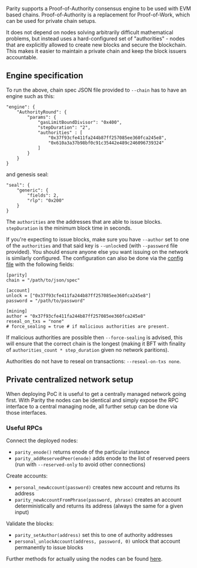 Parity supports a Proof-of-Authority consensus engine to be used with EVM based chains. Proof-of-Authority is a replacement for Proof-of-Work, which can be used for private chain setups.

It does not depend on nodes solving arbitrarily difficult mathematical problems, but instead uses
a hard-configured set of "authorities" - nodes that are explicitly allowed to create new blocks and secure the blockchain. This makes it easier to maintain a private chain and keep the block issuers accountable.

## Engine specification

To run the above, chain spec JSON file provided to `--chain` has to have an engine such as this:
```
"engine": {
	"AuthorityRound": {
		"params": {
			"gasLimitBoundDivisor": "0x400",
			"stepDuration": "2",
			"authorities" : [
				"0x37f93cfe411fa244b87ff257085ee360fca245e8",
				"0x610a3a37b98bf0c91c35442e489c246096739324"
			]
		}
	}
}
```
and genesis seal:
```
"seal": {
	"generic": {
		"fields": 2,
		"rlp": "0x200"
	}
}
```

The `authorities` are the addresses that are able to issue blocks. `stepDuration` is the minimum block time in seconds.

If you're expecting to issue blocks, make sure you have `--author` set to one of the `authorities` and that said key is `--unlock`ed (with `--password` file provided). You should ensure anyone else you want issuing on the network is similarly configured.
The configuration can also be done via the [config file](https://ethcore.github.io/parity-config-generator/) with the following fields:

```
[parity]
chain = "/path/to/json/spec"

[account]
unlock = ["0x37f93cfe411fa244b87ff257085ee360fca245e8"]
password = "/path/to/password"

[mining]
author = "0x37f93cfe411fa244b87ff257085ee360fca245e8"
reseal_on_txs = "none"
# force_sealing = true # if malicious authorities are present.
```

If malicious authorities are possible then `--force-sealing` is advised, this will ensure that the correct chain is the longest (making it BFT with finality of `authorities_count * step_duration` given no network paritions).

Authorities do not have to reseal on transactions: `--reseal-on-txs none`.

## Private centralized network setup
When deploying PoC it is useful to get a centrally managed network going first. With Parity the nodes can be identical and simply expose the RPC interface to a central managing node, all further setup can be done via those interfaces.

### Useful RPCs
Connect the deployed nodes:
- `parity_enode()` returns enode of the particular instance
- `parity_addReservedPeer(enode)` adds enode to the list of reserved peers (run with `--reserved-only` to avoid other connections)

Create accounts:
- `personal_newAccount(password)` creates new account and returns its address
- `parity_newAccountFromPhrase(password, phrase)` creates an account deterministically and returns its address (always the same for a given input)

Validate the blocks:
- `parity_setAuthor(address)` set this to one of authority addresses
- `personal_unlockAccount(address, password, 0)` unlock that account permanently to issue blocks

Further methods for actually using the nodes can be found [here](https://github.com/ethcore/parity/wiki/JSONRPC-eth-module).


